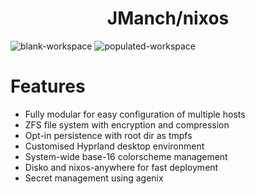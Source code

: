 <h1 align="center">JManch/nixos</h1>

![blank-workspace](https://github.com/JManch/nixos/assets/61563764/e073392b-7be3-425c-a2b1-30a7d7c323f2)
![populated-workspace](https://github.com/JManch/nixos/assets/61563764/4df158f9-8122-45e9-bab1-24ab87998ec5)

# Features

- Fully modular for easy configuration of multiple hosts
- ZFS file system with encryption and compression
- Opt-in persistence with root dir as tmpfs
- Customised Hyprland desktop environment
- System-wide base-16 colorscheme management
- Disko and nixos-anywhere for fast deployment
- Secret management using agenix
